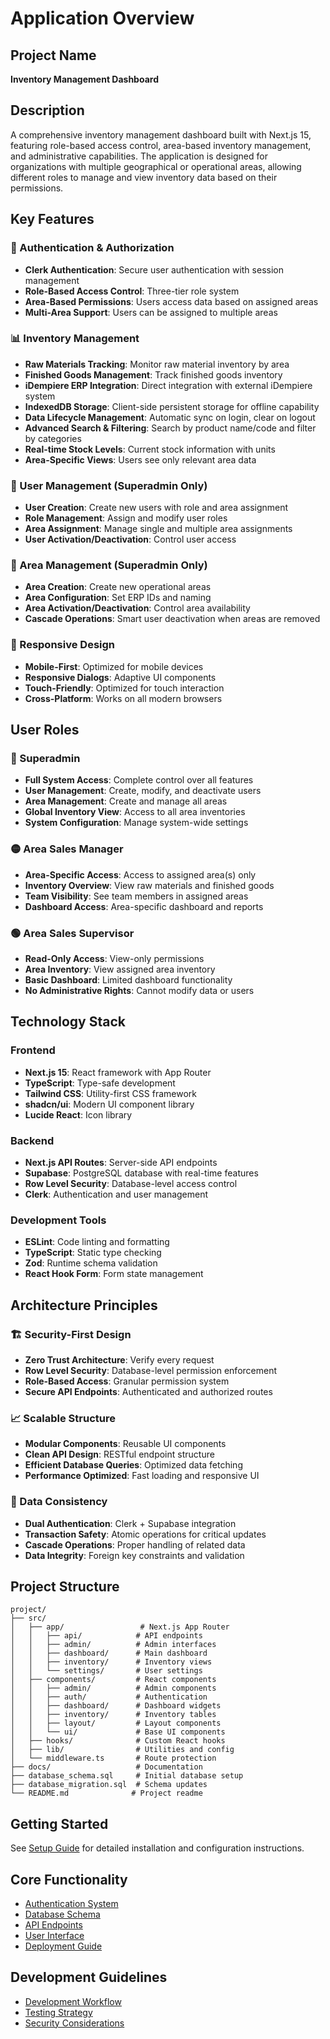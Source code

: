 # Application Overview

## Project Name
**Inventory Management Dashboard**

## Description
A comprehensive inventory management dashboard built with Next.js 15, featuring role-based access control, area-based inventory management, and administrative capabilities. The application is designed for organizations with multiple geographical or operational areas, allowing different roles to manage and view inventory data based on their permissions.

## Key Features

### 🔐 Authentication & Authorization
- **Clerk Authentication**: Secure user authentication with session management
- **Role-Based Access Control**: Three-tier role system
- **Area-Based Permissions**: Users access data based on assigned areas
- **Multi-Area Support**: Users can be assigned to multiple areas

### 📊 Inventory Management
- **Raw Materials Tracking**: Monitor raw material inventory by area
- **Finished Goods Management**: Track finished goods inventory
- **iDempiere ERP Integration**: Direct integration with external iDempiere system
- **IndexedDB Storage**: Client-side persistent storage for offline capability
- **Data Lifecycle Management**: Automatic sync on login, clear on logout
- **Advanced Search & Filtering**: Search by product name/code and filter by categories
- **Real-time Stock Levels**: Current stock information with units
- **Area-Specific Views**: Users see only relevant area data

### 👥 User Management (Superadmin Only)
- **User Creation**: Create new users with role and area assignment
- **Role Management**: Assign and modify user roles
- **Area Assignment**: Manage single and multiple area assignments
- **User Activation/Deactivation**: Control user access

### 🏢 Area Management (Superadmin Only)
- **Area Creation**: Create new operational areas
- **Area Configuration**: Set ERP IDs and naming
- **Area Activation/Deactivation**: Control area availability
- **Cascade Operations**: Smart user deactivation when areas are removed

### 📱 Responsive Design
- **Mobile-First**: Optimized for mobile devices
- **Responsive Dialogs**: Adaptive UI components
- **Touch-Friendly**: Optimized for touch interaction
- **Cross-Platform**: Works on all modern browsers

## User Roles

### 🔴 Superadmin
- **Full System Access**: Complete control over all features
- **User Management**: Create, modify, and deactivate users
- **Area Management**: Create and manage all areas
- **Global Inventory View**: Access to all area inventories
- **System Configuration**: Manage system-wide settings

### 🟡 Area Sales Manager
- **Area-Specific Access**: Access to assigned area(s) only
- **Inventory Overview**: View raw materials and finished goods
- **Team Visibility**: See team members in assigned areas
- **Dashboard Access**: Area-specific dashboard and reports

### 🟢 Area Sales Supervisor
- **Read-Only Access**: View-only permissions
- **Area Inventory**: View assigned area inventory
- **Basic Dashboard**: Limited dashboard functionality
- **No Administrative Rights**: Cannot modify data or users

## Technology Stack

### Frontend
- **Next.js 15**: React framework with App Router
- **TypeScript**: Type-safe development
- **Tailwind CSS**: Utility-first CSS framework
- **shadcn/ui**: Modern UI component library
- **Lucide React**: Icon library

### Backend
- **Next.js API Routes**: Server-side API endpoints
- **Supabase**: PostgreSQL database with real-time features
- **Row Level Security**: Database-level access control
- **Clerk**: Authentication and user management

### Development Tools
- **ESLint**: Code linting and formatting
- **TypeScript**: Static type checking
- **Zod**: Runtime schema validation
- **React Hook Form**: Form state management

## Architecture Principles

### 🏗️ Security-First Design
- **Zero Trust Architecture**: Verify every request
- **Row Level Security**: Database-level permission enforcement
- **Role-Based Access**: Granular permission system
- **Secure API Endpoints**: Authenticated and authorized routes

### 📈 Scalable Structure
- **Modular Components**: Reusable UI components
- **Clean API Design**: RESTful endpoint structure
- **Efficient Database Queries**: Optimized data fetching
- **Performance Optimized**: Fast loading and responsive UI

### 🔄 Data Consistency
- **Dual Authentication**: Clerk + Supabase integration
- **Transaction Safety**: Atomic operations for critical updates
- **Cascade Operations**: Proper handling of related data
- **Data Integrity**: Foreign key constraints and validation

## Project Structure
```
project/
├── src/
│   ├── app/                 # Next.js App Router
│   │   ├── api/            # API endpoints
│   │   ├── admin/          # Admin interfaces
│   │   ├── dashboard/      # Main dashboard
│   │   ├── inventory/      # Inventory views
│   │   └── settings/       # User settings
│   ├── components/         # React components
│   │   ├── admin/          # Admin components
│   │   ├── auth/           # Authentication
│   │   ├── dashboard/      # Dashboard widgets
│   │   ├── inventory/      # Inventory tables
│   │   ├── layout/         # Layout components
│   │   └── ui/             # Base UI components
│   ├── hooks/              # Custom React hooks
│   ├── lib/                # Utilities and config
│   └── middleware.ts       # Route protection
├── docs/                   # Documentation
├── database_schema.sql     # Initial database setup
├── database_migration.sql  # Schema updates
└── README.md              # Project readme
```

## Getting Started
See [Setup Guide](./02-SETUP.md) for detailed installation and configuration instructions.

## Core Functionality
- [Authentication System](./03-AUTHENTICATION.md)
- [Database Schema](./04-DATABASE.md)
- [API Endpoints](./05-API.md)
- [User Interface](./06-UI-COMPONENTS.md)
- [Deployment Guide](./07-DEPLOYMENT.md)

## Development Guidelines
- [Development Workflow](./08-DEVELOPMENT.md)
- [Testing Strategy](./09-TESTING.md)
- [Security Considerations](./10-SECURITY.md)